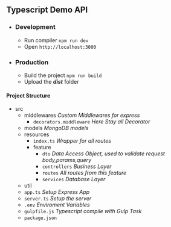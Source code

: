 ## Typescript Demo API

- ### Development
  - Run compiler ``npm run dev``
  - Open ``http://localhost:3000``
- ### Production
  - Build the project ``npm run build``
  - Upload the ***dist*** folder

#### Project Structure
- src
    - middlewares *Custom Middlewares for express*
        - ``decorators.middleware`` *Here Stay all Decorator*
    - models *MongoDB models*
    - resources
        - ``index.ts`` *Wrapper for all routes*
        - feature
            - ``dto`` *Data Access Object, used to validate request body,params,query*
            - ``controllers`` *Business Layer*
            - ``routes`` *All routes from this feature*
            - ``services`` *Database Layer*
    - util
    - ``app.ts`` *Setup Express App*
    - ``server.ts`` *Setup the server*
    - ``.env`` *Enviroment Variables*
    - ``gulpfile.js`` *Typescript compile with Gulp Task*
    - ``package.json``

